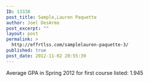 ```yaml
---
ID: 13338
post_title: Sample,Lauren Paquette
author: Joel DesArmo
post_excerpt: ""
layout: post
permalink: >
  http://effrtlss.com/samplelauren-paquette-3/
published: true
post_date: 2012-11-02 20:55:39
---
```

<p>Average GPA in Spring 2012 for first course listed: 1.945</p>